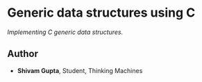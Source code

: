 # Generic data structures using C

*Implementing C generic data structures.*

## Author

* **Shivam Gupta**, Student, Thinking Machines
